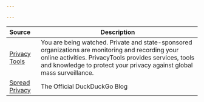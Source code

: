 ```yaml
---

---
```


| Source | Description
:---|---
| [Privacy Tools](https://privacytools.io/) | You are being watched. Private and state-sponsored organizations are monitoring and recording your online activities. PrivacyTools provides services, tools and knowledge to protect your privacy against global mass surveillance.
| [Spread Privacy](https://spreadprivacy.com/) | The Official DuckDuckGo Blog
